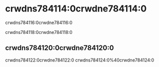 # crwdns784114:0crwdne784114:0

<p class="description">crwdns784116:0crwdne784116:0</p>

crwdns784118:0crwdne784118:0

## crwdns784120:0crwdne784120:0

crwdns784122:0crwdne784122:0 crwdns784124:0%40crwdne784124:0